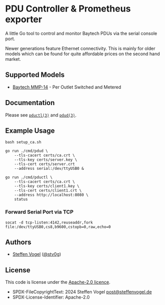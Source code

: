 # PDU Controller & Prometheus exporter

A little Go tool to control and monitor Baytech PDUs via the serial console port.

Newer generations feature Ethernet connectivity. This is mainly for older models which can be found for quite affordable prices on the second hand market.

## Supported Models

- [Baytech MMP-14](https://www.baytech.net/product/mmp-modular/) - Per Outlet Switched and Metered

## Documentation

Please see [`pductl(3)`](./docs/pductl.md) and [`pdud(3)`](./docs/pdud.md).

## Example Usage

```shell
bash setup_ca.sh

go run ./cmd/pdud \
    --tls-cacert certs/ca.crt \
    --tls-key certs/server.key \
    --tls-cert certs/server.crt
    --address serial:/dev/ttyUSB0 &

go run ./cmd/pductl \
    --tls-cacert certs/ca.crt \
    --tls-key certs/client1.key \
    --tls-cert certs/client1.crt \
    --address http://localhost:8080 \
    status
```

### Forward Serial Port via TCP

```shell
socat -d tcp-listen:4142,reuseaddr,fork file:/dev/ttyUSB0,cs8,b9600,cstopb=0,raw,echo=0
```

## Authors

- [Steffen Vogel](mailto:post@steffenvogel.de) ([@stv0g](https://github.com/stv0g))

## License

This code is license under the [Apache-2.0 licence](LICENSE).

- SPDX-FileCopyrightText: 2024 Steffen Vogel <post@steffenvogel.de>
- SPDX-License-Identifier: Apache-2.0
